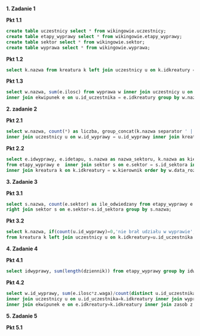 **1. Zadanie 1**

**Pkt 1.1**
```sql
create table uczestnicy select * from wikingowie.uczestnicy;
create table etapy_wyprawy select * from wikingowie.etapy_wyprawy;
create table sektor select * from wikingowie.sektor;
create table wyprawa select * from wikingowie.wyprawa;
```

**Pkt 1.2**
```sql
select k.nazwa from kreatura k left join uczestnicy u on k.idkreatury = u.id_uczestnika where u.id_uczestnika is null;
```

**Pkt 1.3**
```sql
select w.nazwa, sum(e.ilosc) from wyprawa w inner join uczestnicy u on w.id_wyprawy = u.id_wyprawy
inner join ekwipunek e on u.id_uczestnika = e.idkreatury group by w.nazwa; 
```


**2. zadanie 2**

**Pkt 2.1**
```sql
select w.nazwa, count(*) as liczba, group_concat(k.nazwa separator ' | ') as nazwy from wyprawa w
inner join uczestnicy u on w.id_wyprawy = u.id_wyprawy inner join kreatura k on u.id_uczestnika = k.idkreatury group by w.nazwa;
```

**Pkt 2.2**
```sql
select e.idwyprawy, e.idetapu, s.nazwa as nazwa_sektoru, k.nazwa as kierownik, w.data_rozpoczecia, e.kolejnosc
from etapy_wyprawy e  inner join sektor s on e.sektor = s.id_sektora inner join wyprawa w on e.idwyprawy = w.id_wyprawy
inner join kreatura k on k.idkreatury = w.kierownik order by w.data_rozpoczecia, e.kolejnosc;
```

**3. Zadanie 3**

**Pkt 3.1**
```sql
select s.nazwa, count(e.sektor) as ile_odwiedzany from etapy_wyprawy e
right join sektor s on e.sektor=s.id_sektora group by s.nazwa;
```

**Pkt 3.2**
```sql
select k.nazwa, if(count(u.id_wyprawy)=0,'nie brał udziału w wyprawie','brał udział w wyprawie') as czy_brał_udział
from kreatura k left join uczestnicy u on k.idkreatury=u.id_uczestnika group by k.nazwa;
```


**4. Zadanie 4**

**Pkt 4.1**
```sql
select idwyprawy, sum(length(dziennik)) from etapy_wyprawy group by idwyprawy having sum(length(dziennik)) < 400;
```

**Pkt 4.2**
```sql
select w.id_wyprawy, sum(e.ilosc*z.waga)/count(distinct u.id_uczestnika) as waga_ekwipunku from kreatura k 
inner join uczestnicy u on u.id_uczestnika=k.idkreatury inner join wyprawa w on u.id_wyprawy=w.id_wyprawy 
inner join ekwipunek e on e.idkreatury=k.idkreatury inner join zasob z on e.idzasobu= z.idzasobu group by w.id_wyprawy;
```


**5. Zadanie 5**

**Pkt 5.1**
```sql

```
